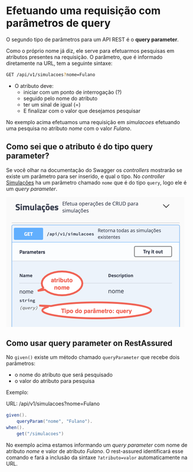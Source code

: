 # Efetuando uma requisição com parâmetros de query

O segundo tipo de parâmetros para um API REST é o **query parameter**.

Como o próprio nome já diz, ele serve para efetuarmos pesquisas em atributos presentes na requisição. O parâmetro, que  é informado diretamente na URL, tem a seguinte sintaxe:

```bash
GET /api/v1/simulacoes?nome=Fulano
```

* O atributo deve:
   * iniciar com um ponto de interrogação (?)
   * seguido pelo nome do atributo
   * ter um sinal de igual (=)
   * E finalizar com o valor que desejamos pesquisar


No exemplo acima efetuamos uma requisição em *simulacoes* efetuando uma pesquisa no atributo *nome* com o valor *Fulano*.

## Como sei que o atributo é do tipo query parameter?

Se você olhar na documentação do Swagger os *controllers* mostrarão se existe um parâmetro para ser inserido, e qual o tipo. No *controller* [Simulações](http://localhost:8089/swagger-ui.html#/Simula%C3%A7%C3%B5es/getSimulacaoUsingGET) ha um parâmetro chamado `nome` que é do tipo `query`, logo ele é um *query parameter*.

![parametro_query](uploads/d6a3f033538405c9826e9a7c76d3db4b/parametro_query.png)


## Como usar query parameter on RestAssured

No `given()` existe um método chamado `queryParameter` que recebe dois parâmetros:
* o nome do atributo que será pesquisado
* o valor do atributo para pesquisa

Exemplo:

URL: /api/v1/simulacoes?nome=Fulano

```java
given().
    queryParam("nome", "Fulano").
when().
    get("/simulacoes")
```

No exemplo acima estamos informando um *query parameter* com nome de atributo *nome* e valor de atributo *Fulano*. O rest-assured identificará esse comando e fará a inclusão da sintaxe `?atributo=valor` automaticamente na URL.


